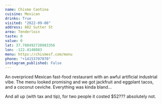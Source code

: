 ```yaml
---
name: Chisme Cantina
cuisine: Mexican
drinks: True
visited: "2022-09-08"
address: 882 Sutter St
area: Tenderloin
taste: 0
value: 0
lat: 37.788492720983356
lon: -122.4148083
menu: https://chismesf.com/menu
phone: "+14153707070"
instagram_published: False
---
```


An overpriced Mexican fast-food restaurant with an awful artificial industrial vibe. The menu looked promising and we got jackfruit and eggplant tacos, and a coconut ceviche. Everything was kinda bland...

And all up (with tax and tip), for two people it costed $52??? absolutely not.

